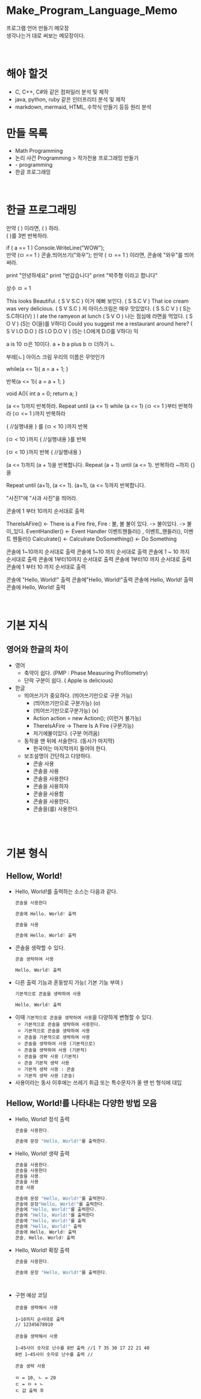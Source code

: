 # Make_Program_Language_Memo
프로그램 언어 만들기 메모장  
생각나는거 대로 써보는 메모장이다.  

<br>

# 해야 할것

- C, C++, C#와 같은 컴파일러 분석 및 제작
- java, python, ruby 같은 인터프리터 분석 및 제작
- markdown, mermaid, HTML, 수학식 만들기 등등 원리 분석


# 만들 목록

- Math Programming
- 논리 사건 Programming > 작가전용 프로그래밍 만들기
- \- programming
- 한글 프로그래밍

<br>

# 한글 프로그래밍

만약 ( ) 이라면, ( ) 하라.  
( )를 3번 반복하라.  

if ( a == 1 ) Console.WriteLine("WOW");  
만약 (ㅁ == 1 ) 콘솔.띄어쓰기("와우");
만약 ( ㅁ == 1 ) 이라면, 콘솔에 "와우"를 띄어 써라.

print "안녕하세요"
print "반갑습니다"
print "박주형 이라고 합니다"

상수 ㅁ = 1


This looks Beautiful. ( S V S.C )
이거 예뻐 보인다. ( S S.C V )
That ice cream was very delicious. ( S V S.C )
저 아이스크림은 매우 맛있었다. ( S S.C V ) ( S는 S.C하다(V) )
I ate the ramyeon at lunch ( S V O )
나는 점심에 라면을 먹었다. ( S O V ) (S는 O(을)를 V하다)
Could you suggest me a restaurant around here? ( S V I.O D.O )
(S I.O D.O V ) (S는 I.O에게 D.O를 V하다)
익

a is 10
ㅁ은 10이다.
a + b
a plus b
ㅁ 더하기 ㄴ

부레[ㄴ]
아이스 크림
우리의 이름은 무엇인가

while(a <= 1){
    a = a + 1;
}

반복(a <= 1){
    a = a + 1;
}

void A(){
    int a = 0;
    return a;
}

(a <= 1)까지 반복하라.
Repeat until (a <= 1)
while (a <= 1)
(ㅁ <= 1 )부터 반복하라
(ㅁ <= 1 )까지 반복하라

{
    //실행내용
} 를 (ㅁ < 10 )까지 반복


(ㅁ < 10 )까지 {
    //실행내용
}를 반복

(ㅁ < 10 )까지 반복 {
    //실행내용
}

(a <= 1)까지 (a + 1)을 반복합니다.
Repeat (a + 1) until (a <= 1).
반복하라 ~까지 {}을


Repeat until (a+1), (a <= 1).
(a+1), (a <= 1)까지 반복합니다.

 "사진1"에 "사과 사진"을 띄어라.

콘솔에 1 부터 10까지 순서대로 출력

ThereIsAFire() <- There is a Fire
fire, Fire : 불, 불
불이 있다. -> 불이있다. -> 불이_있다.
EventHandler() <- Event Handler
이벤트헨들러() , 이벤트_핸들러(), 이벤트 헨들러()
Calculrate() <- Calculrate
DoSomething() <- Do Something


콘솔에 1~10까지 순서대로 출력
콘솔에 1~10 까지 순서대로 출력
콘솔에 1 ~ 10 까지 순서대로 출력
콘솔에 1부터10까지 순서대로 출력
콘솔에 1부터10 까지 순서대로 출력
콘솔에 1 부터 10 까지 순서대로 출력

콘솔에 "Hello, World!" 출력
콘솔에"Hello, World!"출력
콘솔에 Hello, World! 출력
콘솔에  Hello, World! 출력

<br>

# 기본 지식

## 영어와 한글의 차이

- 영어
  - 축약이 쉽다. (PMP : Phase Measuring Profilometry)
  - 단락 구분이 쉽다. ( Apple is delicious)
- 한글
  - 띄어쓰기가 중요하다. (띄어쓰기만으로 구분 가능) 
    - (띄어쓰기만으로 구분가능) (o)
    - (띄어쓰기만으로구분가능) (x)
    - Action action = new Action(); (이런거 불가능)
    - ThereIsAFire -> There Is A Fire (구분가능)
    - 저기에불이있다. (구분 어려움)
  - 동작을 맨 뒤에 서술한다. (동사가 마지막)
    - 한국어는 마지막까지 들어야 한다.
  - 보조설명이 간단하고 다양하다.
    - 콘솔 사용
    - 콘솔을 사용
    - 콘솔을 사용한다
    - 콘솔을 사용하자
    - 콘솔을 사용함
    - 콘솔을 사용한다.
    - 콘솔을(를) 사용한다.

<br><br>

# 기본 형식


## Hellow, World!

- Hello, World!를 출력하는 소스는 다음과 같다.
  ```cs
  콘솔을 사용한다
  
  콘솔에 Hello, World! 출력
  ```
  ```cs
  콘솔을 사용
  
  콘솔에 Hello, World! 출력
  ```
- 콘솔을 생략할 수 있다.
  ```cs
  콘솔 생략하여 사용

  Hello, World! 출력
  ```
- 다른 출력 기능과 혼동방지 가능( 기본 기능 부여 )
  ```cs
  기본적으로 콘솔을 생략하여 사용

  Hello, World! 출력
  ```
- 이때 `기본적으로 콘솔을 생략하여 사용`을 다양하게 변형할 수 있다.
  - `기본적으로 콘솔을 생략하여 사용한다.`
  - `기본적으로 콘솔을 생략하여 사용`
  - `콘솔을 기본적으로 생략하여 사용`
  - `콘솔을 생략하여 사용 (기본적으로)`
  - `콘솔을 생략하여 사용 (기본적)`
  - `콘솔을 생략 사용 (기본적)`
  - `콘솔 기본적 생략 사용`
  - `기본적 생략 사용 : 콘솔`
  - `기본적 생략 사용 (콘솔)`
- 사용이라는 동사 이후에는 쓰레기 취급 또는 특수문자가 올 땐 빈 형식에 대입

## Hellow, World!를 나타내는 다양한 방법 모음

- Hello, World! 정석 출력
  ```cs
  콘솔을 사용한다.
  
  콘솔에 문장 "Hello, World!"를 출력한다.
  ```
- Hello, World! 생략 출력
  ```cs
  콘솔을 사용한다.
  콘솔을 사용한다
  콘솔을 사용.
  콘솔을 사용
  콘솔 사용
  
  콘솔에 문장 "Hello, World!"를 출력한다.
  콘솔에 문장"Hello, World!"를 출력한다.
  콘솔에 "Hello, World!"를 출력한다.
  콘솔에 "Hello, World!"를 출력한다
  콘솔에 "Hello, World!"를 출력
  콘솔에 "Hello, World!" 출력
  콘솔에 Hello, World! 출력
  콘솔, Hello, World! 출력
  ```
- Hello, World! 확장 출력
  ```cs
  콘솔을 사용한다.
  
  콘솔에 문장 "Hello, World!"를 출력한다.
  ```
  ```
  
  
- 구현 예상 코딩
  ```
  콘솔을 생략해서 사용
  
  1~10까지 순서대로 출력
  // 12345678910
  ```
  ```
  콘솔을 생략해서 사용
  
  1~45사이 숫자로 난수를 8번 출력 //1 7 35 30 17 22 21 40 
  8번 1~45사이 숫자로 난수를 출력 //
  ```
  ```
  콘솔 생략 사용
  
  ㅁ = 10, ㄴ = 20
  ㄷ = ㅁ + ㄴ
  ㄷ 값 출력 후 
  ```
